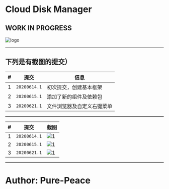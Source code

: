 # Cloud Disk Manager

## WORK IN PROGRESS

![logo](http://otsu.fun/demos4/logo.png)


---

## 下列是有截图的提交）

| # | 提交 | 信息  |
| ---- | ----  | ----  |
| 1 | `20200614.1` | 初次提交，创建基本框架 |
| 2 | `20200615.1` | 添加了新的组件及依赖包 |
| 3 | `20200621.1` | 文件浏览器及自定义右键菜单 |

---

| # | 提交 | 截图  |
| ---- | ----  | ----  |
| 1 | `20200614.1` | ![1](http://otsu.fun/demos4/20200614.1.png) |
| 2 | `20200615.1` | ![1](http://otsu.fun/demos4/20200615.1.png) |
| 3 | `20200621.1` | ![1](http://otsu.fun/demos4/20200621.1.png) |


---

# Author: Pure-Peace
